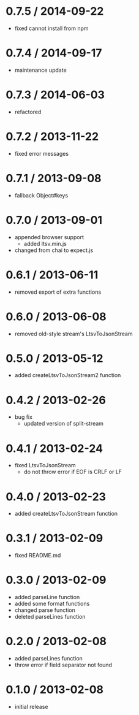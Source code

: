 # 0.7.5 / 2014-09-22

  - fixed cannot install from npm

# 0.7.4 / 2014-09-17

  - maintenance update

# 0.7.3 / 2014-06-03

  - refactored

# 0.7.2 / 2013-11-22

  - fixed error messages

# 0.7.1 / 2013-09-08

  - fallback Object#keys

# 0.7.0 / 2013-09-01

  - appended browser support
    - added ltsv.min.js
  - changed from chai to expect.js

# 0.6.1 / 2013-06-11

  - removed export of extra functions

# 0.6.0 / 2013-06-08

  - removed old-style stream's LtsvToJsonStream

# 0.5.0 / 2013-05-12

  - added createLtsvToJsonStream2 function

# 0.4.2 / 2013-02-26

  - bug fix
    - updated version of split-stream

# 0.4.1 / 2013-02-24

  - fixed LtsvToJsonStream
    - do not throw error if EOF is CRLF or LF

# 0.4.0 / 2013-02-23

  - added createLtsvToJsonStream function

# 0.3.1 / 2013-02-09

  - fixed README.md

# 0.3.0 / 2013-02-09

  - added parseLine function
  - added some format functions
  - changed parse function
  - deleted parseLines function

# 0.2.0 / 2013-02-08

  - added parseLines function
  - throw error if field separator not found

# 0.1.0 / 2013-02-08

  - initial release
